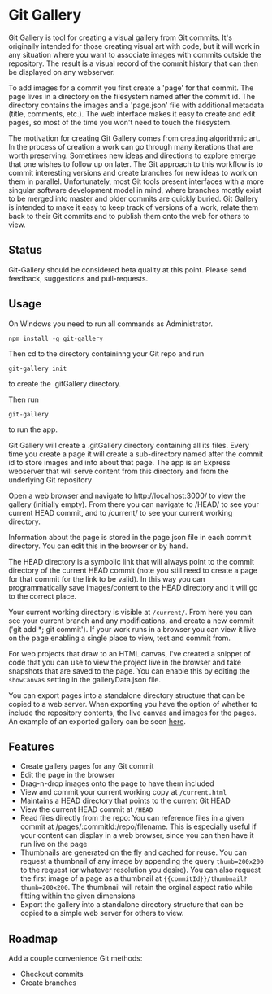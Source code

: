 # Git Gallery

Git Gallery is tool for creating a visual gallery from Git commits. It's originally intended for those creating visual art with code, but it will work in any situation where you want to associate images with commits outside the repository. The result is a visual record of the commit history that can then be displayed on any webserver.

To add images for a commit you first create a 'page' for that commit. The page lives in a directory on the filesystem named after the commit id. The directory contains the images and a 'page.json' file with additional metadata (title, comments, etc.). The web interface makes it easy to create and edit pages, so most of the time you won't need to touch the filesystem.

The motivation for creating Git Gallery comes from creating algorithmic art. In the process of creation a work can go through many iterations that are worth preserving. Sometimes new ideas and directions to explore emerge that one wishes to follow up on later. The Git approach to this workflow is to commit interesting versions and create branches for new ideas to work on them in parallel. Unfortunately, most Git tools present interfaces with a more singular software development model in mind, where branches mostly exist to be merged into master and older commits are quickly buried. Git Gallery is intended to make it easy to keep track of versions of a work, relate them back to their Git commits and to publish them onto the web for others to view.

## Status

Git-Gallery should be considered beta quality at this point. Please send feedback, suggestions and pull-requests.

## Usage

On Windows you need to run all commands as Administrator.

```
npm install -g git-gallery
```

Then cd to the directory containinng your Git repo and run
```
git-gallery init
```
to create the .gitGallery directory.

Then run
```
git-gallery
```
to run the app.

Git Gallery will create a .gitGallery directory containing all its files. Every time you create a page it will create a sub-directory named after the commit id to store images and info about that page. The app is an Express webserver that will serve content from this directory and from the underlying Git repository

Open a web browser and navigate to http://localhost:3000/ to view the gallery (initially empty). From there you can navigate to /HEAD/ to see your current HEAD commit, and to /current/ to see your current working directory.

Information about the page is stored in the page.json file in each commit directory. You can edit this in the browser or by hand.

The HEAD directory is a symbolic link that will always point to the commit directory of the current HEAD commit (note you still need to create a page for that commit for the link to be valid). In this way you can programmatically save images/content to the HEAD directory and it will go to the correct place.

Your current working directory is visible at `/current/`. From here you can see your current branch and any modifications, and create a new commit ('git add *; git commit'). If your work runs in a browser you can view it live on the page enabling a single place to view, test and commit from.

For web projects that draw to an HTML canvas, I've created a snippet of code that you can use to view the project live in the browser and take snapshots that are saved to the page. You can enable this by editing the `showCanvas` setting in the galleryData.json file.

You can export pages into a standalone directory structure that can be copied to a web server. When exporting you have the option of whether to include the repository contents, the live canvas and images for the pages. An example of an exported gallery can be seen [here](https://briancort.com/gitGallerySample/index.html).

## Features

* Create gallery pages for any Git commit
* Edit the page in the browser
* Drag-n-drop images onto the page to have them included
* View and commit your current working copy at `/current.html`
* Maintains a HEAD directory that points to the current Git HEAD
* View the current HEAD commit at `/HEAD`
* Read files directly from the repo: You can reference files in a given commit at /pages/:commitId:/repo/filename. This is especially useful if your content can display in a web browser, since you can then have it run live on the page
* Thumbnails are generated on the fly and cached for reuse. You can request a thumbnail of any image by appending the query `thumb=200x200` to the request (or whatever resolution you desire). You can also request the first image of a page as a thumbnail at `{{commitId}}/thumbnail?thumb=200x200`. The thumbnail will retain the orginal aspect ratio while fitting within the given dimensions
* Export the gallery into a standalone directory structure that can be copied to a simple web server for others to view.

## Roadmap

Add a couple convenience Git methods:
* Checkout commits
* Create branches